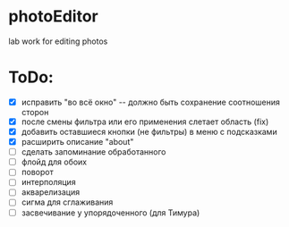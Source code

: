 # photoEditor
lab work for editing photos

# ToDo:
- [X] исправить "во всё окно" -- должно быть сохранение соотношения сторон
- [X] после смены фильтра или его применения слетает область (fix)
- [X] добавить оставшиеся кнопки (не фильтры) в меню с подсказками
- [X] расширить описание "about" 
- [ ] сделать запоминание обработанного
- [ ] флойд для обоих
- [ ] поворот
- [ ] интерполяция
- [ ] акварелизация
- [ ] сигма для сглаживания
- [ ] засвечивание у упорядоченного (для Тимура)